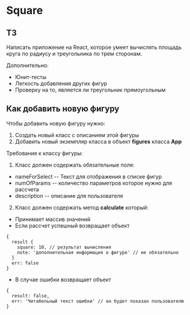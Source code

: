 # Square

## ТЗ
Написать приложение на React, которое умеет вычислять площадь круга по радиусу и треугольника по трем сторонам. 

Дополнительно:
* Юнит-тесты
* Легкость добавления других фигур
* Проверку на то, является ли треугольник прямоугольным

## Как добавить новую фигуру
Чтобы добавить новую фигуру нужно:
1. Создать новый класс с описанием этой фигуры
1. Добавить новый экземпляр класса в объект **figures** класса **App**

Требования к классу фигуры:
1. Класс должен содержать обязательные поля:
  * nameForSelect -- Текст для отображения в списке фигур
  * numOfParams -- количество параметров которое нужно для рассчета
  * description -- описание для пользователя
2. Класс должен содержать метод **calculate** который:
  * Принимает массив значений
  * Если рассчет успешный возвращает объект
  ```
  {
    result {
      square: 10, // результат вычисления
      note: 'дополнительная информация о фигуре' // не обязательно
    }
    err: false
  }
  ```
  * В случае ошибки возвращает объект
  ```
  {
    result: false,
    err: 'Читабельный текст ошибки' // он будет показан пользователю
  }